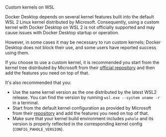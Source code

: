 Custom kernels on WSL


Docker Desktop depends on several kernel features built into the default
WSL 2 Linux kernel distributed by Microsoft. Consequently, using a
custom kernel with Docker Desktop on WSL 2 is not officially supported
and may cause issues with Docker Desktop startup or operation.

However, in some cases it may be necessary
to run custom kernels; Docker Desktop does not block their use, and
some users have reported success using them.

If you choose to use a custom kernel, it is recommended you start
from the kernel tree distributed by Microsoft from their [official
repository](https://github.com/microsoft/WSL2-Linux-Kernel) and then add
the features you need on top of that.

It's also recommended that you:
- Use the same kernel version as the one distributed by the latest WSL2
release. You can find the version by running `wsl.exe --system uname -r`
in a terminal.
- Start from the default kernel configuration as provided by Microsoft
from their [repository](https://github.com/microsoft/WSL2-Linux-Kernel)
and add the features you need on top of that.
- Make sure that your kernel build environment includes `pahole` and
its version is properly reflected in the corresponding kernel config
(`CONFIG_PAHOLE_VERSION`).

